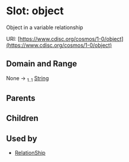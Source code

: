 
# Slot: object


Object in a variable relationship

URI: [https://www.cdisc.org/cosmos/1-0/object](https://www.cdisc.org/cosmos/1-0/object)


## Domain and Range

None &#8594;  <sub>1..1</sub> [String](types/String.md)

## Parents


## Children


## Used by

 * [RelationShip](RelationShip.md)
